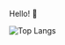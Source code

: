 Hello! 👋

![Top Langs](https://github-readme-stats.vercel.app/api/top-langs/?username=kn-lim&layout=compact&theme=gruvbox&hide=java,javascript,jupyter%20notebook,css)
